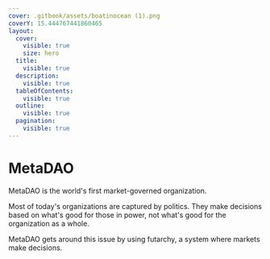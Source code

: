 ```yaml
---
cover: .gitbook/assets/boatinocean (1).png
coverY: 15.444767441860465
layout:
  cover:
    visible: true
    size: hero
  title:
    visible: true
  description:
    visible: true
  tableOfContents:
    visible: true
  outline:
    visible: true
  pagination:
    visible: true
---
```


# MetaDAO

MetaDAO is the world's first market-governed organization.

Most of today's organizations are captured by politics. They make decisions based on what's good for those in power, not what's good for the organization as a whole.

MetaDAO gets around this issue by using futarchy, a system where markets make decisions.
